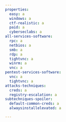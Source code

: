 ```yaml
---
properties:
  easy: a
  windows: a
  ctf-realistic: a
  paid: a
  cyberseclabs: a
all-services-software:
  rpc: a
  netbios: a
  smb: a
  rdp: a
  tightvnc: a
  winrm: a
  vnc: a
pentest-services-software:
  vnc: a
  tightvnc: a
attacks-techniques:
  creds: a
  registry-escalation: a
subtechniques-spoiler:
  default-common-creds: a
  alwaysinstallelevated: a

---
```

